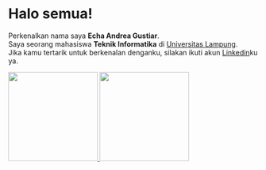 # Halo semua! 

Perkenalkan nama saya **Echa Andrea Gustiar**.\
Saya seorang mahasiswa **Teknik Informatika** di [Universitas Lampung](https://www.unila.ac.id/).\
Jika kamu tertarik untuk berkenalan denganku, silakan ikuti akun [Linkedin](https://www.linkedin.com/in/echa-andrea-gustiar/)ku ya.

<p align="left">
<a href="https://github.com/EchaAndrea">
  <img height="180em" src="https://github-readme-stats-eight-theta.vercel.app/api?username=gilangadhan&show_icons=true&theme=algolia&include_all_commits=true&count_private=true"/>
  <img height="180em" src="https://github-readme-stats-eight-theta.vercel.app/api/top-langs/?username=gilangadhan&layout=compact&langs_count=8&theme=algolia"/>
</a>
</p>
